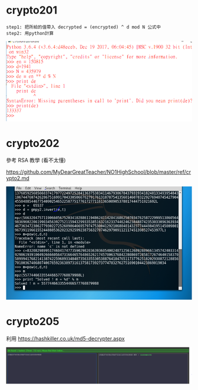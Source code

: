 # crypto201
```
step1: 把所給的值帶入 decrypted = (encrypted) ^ d mod N 公式中
step2: 用python計算
```
![](/picture/crop1.PNG)

# crypto202

參考 RSA 教學 (看不太懂)

https://github.com/MyDearGreatTeacher/NO1HighSchool/blob/master/ref/crypto2.md

![yourdearstudenthomework](/picture/c202.PNG)

# crypto205

利用 https://hashkiller.co.uk/md5-decrypter.aspx

![](/picture/crop5.PNG)
